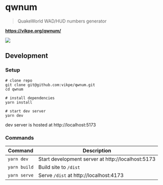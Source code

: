 # qwnum

> QuakeWorld WAD/HUD numbers generator

**https://vikpe.org/qwnum/**

<a href="https://vikpe.org/qwnum/"><img src="https://user-images.githubusercontent.com/1616817/201780789-8c624056-3089-4905-8ae6-be31944fb168.png" /></a>

## Development

### Setup

```shell
# clone repo
git clone git@github.com:vikpe/qwnum.git
cd qwnum

# install dependencies
yarn install

# start dev server
yarn dev
```

dev server is hosted at http://localhost:5173

### Commands

| Command      | Description                                       |
|--------------|---------------------------------------------------|
| `yarn dev`   | Start development server at http://localhost:5173 |
| `yarn build` | Build site to `/dist`                             |
| `yarn serve` | Serve `/dist` at http://localhost:4173            |
